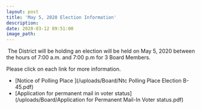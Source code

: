 ```yaml
---
layout: post
title: 'May 5, 2020 Election Information'
description:
date: 2020-03-12 09:51:00
image_path:
---
```


&nbsp;The District will be holding an election will be held on May 5, 2020 between the hours of 7:00 a.m. and 7:00 p.m for 3 Board Members.&nbsp;

Please click on each link for more information.

* [Notice of Polling Place&nbsp;](/uploads/Board/Ntc Polling Place Election B-45.pdf)
* [Application for permanent mail in voter status](/uploads/Board/Application for Permanent Mail-In Voter status.pdf)
